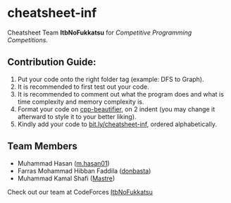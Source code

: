 # cheatsheet-inf
Cheatsheet Team **ItbNoFukkatsu** for *Competitive Programming Competitions*.

## Contribution Guide:
1. Put your code onto the right folder tag (example: DFS to Graph).
2. It is recommended to first test out your code.
3. It is recommended to comment out what the program does and what is time complexity and memory complexity is.
4. Format your code on [cpp-beautifier](https://codebeautify.org/cpp-formatter-beautifier), on 2 indent (you may change it afterward to style it to your better liking).
5. Kindly add your code to [bit.ly/cheatsheet-inf](https://docs.google.com/document/d/1hmosulALdIKsXlB38Ww-dRc3S7vMVv_ldFe611bYj3M/edit?usp=sharing), ordered alphabetically.

## Team Members
- Muhammad Hasan ([m.hasan01](https://codeforces.com/profile/m.hasan01))
- Farras Mohammad Hibban Faddila ([donbasta](https://codeforces.com/profile/donbasta))
- Muhammad Kamal Shafi ([Mastre](https://codeforces.com/profile/Mastre))

Check out our team at CodeForces [ItbNoFukkatsu](https://codeforces.com/team/64655)

